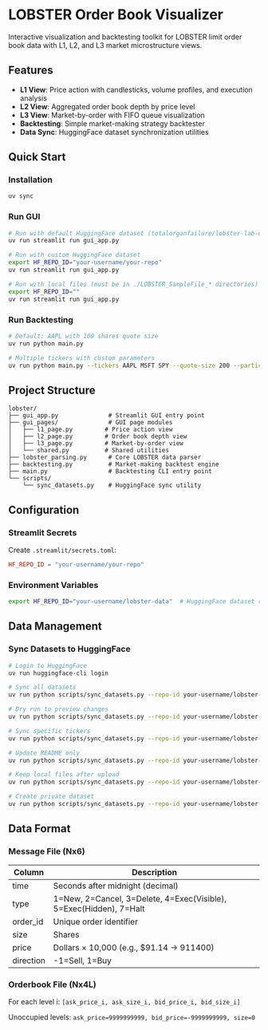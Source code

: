 # LOBSTER Order Book Visualizer

Interactive visualization and backtesting toolkit for LOBSTER limit order book data with L1, L2, and L3 market microstructure views.

## Features

- **L1 View**: Price action with candlesticks, volume profiles, and execution analysis
- **L2 View**: Aggregated order book depth by price level
- **L3 View**: Market-by-order with FIFO queue visualization
- **Backtesting**: Simple market-making strategy backtester
- **Data Sync**: HuggingFace dataset synchronization utilities

## Quick Start

### Installation

```bash
uv sync
```

### Run GUI

```bash
# Run with default HuggingFace dataset (totalorganfailure/lobster-lab-data)
uv run streamlit run gui_app.py

# Run with custom HuggingFace dataset
export HF_REPO_ID="your-username/your-repo"
uv run streamlit run gui_app.py

# Run with local files (must be in ./LOBSTER_SampleFile_* directories)
export HF_REPO_ID=""
uv run streamlit run gui_app.py
```

### Run Backtesting

```bash
# Default: AAPL with 100 shares quote size
uv run python main.py

# Multiple tickers with custom parameters
uv run python main.py --tickers AAPL MSFT SPY --quote-size 200 --participation 0.2
```

## Project Structure

```
lobster/
├── gui_app.py              # Streamlit GUI entry point
├── gui_pages/              # GUI page modules
│   ├── l1_page.py         # Price action view
│   ├── l2_page.py         # Order book depth view
│   ├── l3_page.py         # Market-by-order view
│   └── shared.py          # Shared utilities
├── lobster_parsing.py      # Core LOBSTER data parser
├── backtesting.py          # Market-making backtest engine
├── main.py                 # Backtesting CLI entry point
└── scripts/
    └── sync_datasets.py    # HuggingFace sync utility
```

## Configuration

### Streamlit Secrets

Create `.streamlit/secrets.toml`:
```toml
HF_REPO_ID = "your-username/your-repo"
```

### Environment Variables

```bash
export HF_REPO_ID="your-username/lobster-data"  # HuggingFace dataset repo
```

## Data Management

### Sync Datasets to HuggingFace

```bash
# Login to HuggingFace
uv run huggingface-cli login

# Sync all datasets
uv run python scripts/sync_datasets.py --repo-id your-username/lobster-lab-data

# Dry run to preview changes
uv run python scripts/sync_datasets.py --repo-id your-username/lobster-lab-data --dry-run

# Sync specific tickers
uv run python scripts/sync_datasets.py --repo-id your-username/lobster-lab-data --tickers AAPL MSFT

# Update README only
uv run python scripts/sync_datasets.py --repo-id your-username/lobster-lab-data --force-readme

# Keep local files after upload
uv run python scripts/sync_datasets.py --repo-id your-username/lobster-lab-data --keep-local

# Create private dataset
uv run python scripts/sync_datasets.py --repo-id your-username/lobster-lab-data --private
```

## Data Format

### Message File (Nx6)
| Column | Description |
|--------|-------------|
| time | Seconds after midnight (decimal) |
| type | 1=New, 2=Cancel, 3=Delete, 4=Exec(Visible), 5=Exec(Hidden), 7=Halt |
| order\_id | Unique order identifier |
| size | Shares |
| price | Dollars × 10,000 (e.g., $91.14 → 911400) |
| direction | -1=Sell, 1=Buy |

### Orderbook File (Nx4L)
For each level i: `[ask_price_i, ask_size_i, bid_price_i, bid_size_i]`

Unoccupied levels: `ask_price=9999999999, bid_price=-9999999999, size=0`